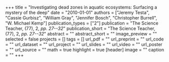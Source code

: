+++
title = "Investigating dead zones in aquatic ecosystems: Surfacing a mystery of the deep"
date = "2010-01-01"
authors = ["Jeremy Testa", "Cassie Gurbisz", "William Gray", "Jennifer Bosch", "Christopher Burrell", "W. Michael Kemp"]
publication_types = ["2"]
publication = "The Science Teacher, (77), 2, _pp. 27--32_"
publication_short = "The Science Teacher, (77), 2, _pp. 27--32_"
abstract = ""
abstract_short = ""
image_preview = ""
selected = false
projects = []
tags = []
url_pdf = ""
url_preprint = ""
url_code = ""
url_dataset = ""
url_project = ""
url_slides = ""
url_video = ""
url_poster = ""
url_source = ""
math = true
highlight = true
[header]
image = ""
caption = ""
+++
